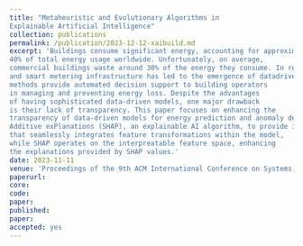 ```yaml
---
title: "Metaheuristic and Evolutionary Algorithms in
Explainable Artificial Intelligence"
collection: publications
permalink: /publication/2023-12-12-xaibuild.md
excerpt: 'Buildings consume significant energy, accounting for approximately
40% of total energy usage worldwide. Unfortunately, on average,
commercial buildings waste around 30% of the energy they consume. In recent years, the advancement of artificial intelligence
and smart metering infrastructure has led to the emergence of datadriven methods for energy prediction and anomaly detection. These
methods provide automated decision support to building operators
in managing and preventing energy loss. Despite the advantages
of having sophisticated data-driven models, one major drawback
is their lack of transparency. This paper focuses on enhancing the
transparency of data-driven models for energy prediction and anomaly detection. The research investigates the utilization of SHapely
Additive exPlanations (SHAP), an explainable AI algorithm, to provide insights into large-scale energy prediction and anomaly detection models. Additionally, the present study introduces a framework
that seamlessly integrates feature transformations within the model,
while SHAP operates on the interpreatable feature space, enhancing
the explanations provided by SHAP values.'
date: 2023-11-11
venue: 'Proceedings of the 9th ACM International Conference on Systems for Energy-Efficient Buildings, Cities, and Transportation'
paperurl:
core:  
code: 
paper: 
published: 
paper: 
accepted: yes
---
```



    

